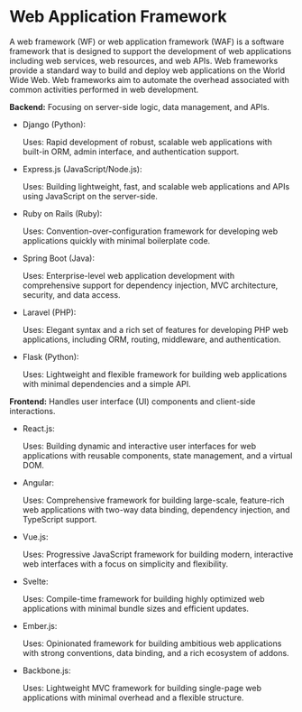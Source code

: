 # Web Application Framework
A web framework (WF) or web application framework (WAF) is a software framework that is designed to support the development of web applications including web services, web resources, and web APIs. Web frameworks provide a standard way to build and deploy web applications on the World Wide Web. Web frameworks aim to automate the overhead associated with common activities performed in web development. 

**Backend:**  Focusing on server-side logic, data management, and APIs.<br>


- Django (Python):

    Uses: Rapid development of robust, scalable web applications with built-in ORM, admin interface, and authentication support.

- Express.js (JavaScript/Node.js):

    Uses: Building lightweight, fast, and scalable web applications and APIs using JavaScript on the server-side.

- Ruby on Rails (Ruby):

    Uses: Convention-over-configuration framework for developing web applications quickly with minimal boilerplate code.

- Spring Boot (Java):

    Uses: Enterprise-level web application development with comprehensive support for dependency injection, MVC architecture, security, and data access.

- Laravel (PHP):

    Uses: Elegant syntax and a rich set of features for developing PHP web applications, including ORM, routing, middleware, and authentication.

- Flask (Python):

    Uses: Lightweight and flexible framework for building web applications with minimal dependencies and a simple API.

**Frontend:**  Handles user interface (UI) components and client-side interactions.

- React.js:

    Uses: Building dynamic and interactive user interfaces for web applications with reusable components, state management, and a virtual DOM.

- Angular:

    Uses: Comprehensive framework for building large-scale, feature-rich web applications with two-way data binding, dependency injection, and TypeScript support.

- Vue.js:

    Uses: Progressive JavaScript framework for building modern, interactive web interfaces with a focus on simplicity and flexibility.

- Svelte:

    Uses: Compile-time framework for building highly optimized web applications with minimal bundle sizes and efficient updates.

- Ember.js:

    Uses: Opinionated framework for building ambitious web applications with strong conventions, data binding, and a rich ecosystem of addons.

- Backbone.js:

    Uses: Lightweight MVC framework for building single-page web applications with minimal overhead and a flexible structure.